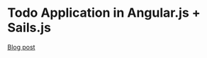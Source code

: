 # Todo Application in Angular.js + Sails.js

[Blog post](https://scotch.io/tutorials/build-a-todo-app-using-sailsjs-and-angularjs)
